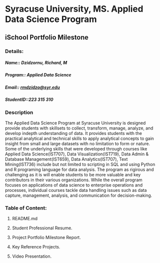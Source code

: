 # Syracuse University, MS. Applied Data Science Program
##					iSchool Portfolio Milestone

### Details:  
##### Name:: Dzidzornu, Richard, M  
##### Program:: Applied Data Science  
##### Email:: rmdzidzo@syr.edu  
##### StudentID::223 315 310  

### Description  
The Applied Data Science Program at Syracuse University is designed provide students with skillsets to collect, transform, manage, analyze, and develop indepth understanding of data. It provides students with the practical analytical and technical skills to apply analytical concepts to gain insight from small and large datasets with no limitation to form or nature. Some of the underlying skills that were developed through courses like Applied Data Science(IST707), Data Visualization(IST719), Data Admin & Database Management(IST659),  Data Analytics(IST707), Text Mining(IST736) include but not limited to scripting in SQL and using Python and R programing language for data analysis. The program as rigirous and challenging as it is will enable students to be more valuable and key contributors in their various organizations. While the overall program focuses on applications of data science to enterprise operations and processes, individual courses tackle data handling issues such as data capture, management, analysis, and communication for decision-making.

### Table of Content:
1. README.md

2. Student Professional Resume.

3. Project Portfolio Milestone Report.

4. Key Reference Projects.

5. Video Presentation.  
